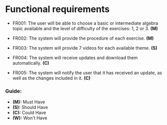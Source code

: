 # Functional requirements

* FR001: The user will be able to choose a basic or intermediate algebra topic available and the level of difficulty of the exercises: 1, 2 or 3. **(M)**

* FR002: The system will provide the procedure of each exercise.  **(M)**

* FR003: The system will provide 7 videos for each available theme. **(S)**

* FR004: The system will receive updates and download them automatically. **(C)**

* FR005: The system will notify the user that it has received an update, as well as the changes included in it. **(C)**

### Guide:
+ **(M):** Must Have
+ **(S):** Should Have
+ **(C):** Could Have
+ **(W):** Won't Have
